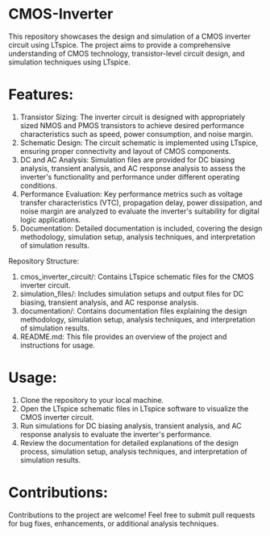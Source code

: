 # CMOS-Inverter
This repository showcases the design and simulation of a CMOS inverter circuit using LTspice. The project aims to provide a comprehensive understanding of CMOS technology, transistor-level circuit design, and simulation techniques using LTspice.

# Features:
1. Transistor Sizing: The inverter circuit is designed with appropriately sized NMOS and PMOS transistors to achieve desired performance characteristics such as speed, power consumption, and noise margin.
2. Schematic Design: The circuit schematic is implemented using LTspice, ensuring proper connectivity and layout of CMOS components.
3. DC and AC Analysis: Simulation files are provided for DC biasing analysis, transient analysis, and AC response analysis to assess the inverter's functionality and performance under different operating conditions.
4. Performance Evaluation: Key performance metrics such as voltage transfer characteristics (VTC), propagation delay, power dissipation, and noise margin are analyzed to evaluate the inverter's suitability for 
   digital logic applications.
5. Documentation: Detailed documentation is included, covering the design methodology, simulation setup, analysis techniques, and interpretation of simulation results.

Repository Structure:
1. cmos_inverter_circuit/: Contains LTspice schematic files for the CMOS inverter circuit.
2. simulation_files/: Includes simulation setups and output files for DC biasing, transient analysis, and AC response analysis.
3. documentation/: Contains documentation files explaining the design methodology, simulation setup, analysis techniques, and interpretation of simulation results.
4. README.md: This file provides an overview of the project and instructions for usage.

# Usage:
1. Clone the repository to your local machine.
2. Open the LTspice schematic files in LTspice software to visualize the CMOS inverter circuit.
3. Run simulations for DC biasing analysis, transient analysis, and AC response analysis to evaluate the inverter's performance.
4. Review the documentation for detailed explanations of the design process, simulation setup, analysis techniques, and interpretation of simulation results.

# Contributions:
Contributions to the project are welcome! Feel free to submit pull requests for bug fixes, enhancements, or additional analysis techniques.

